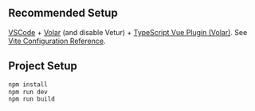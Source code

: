## Recommended Setup

[VSCode](https://code.visualstudio.com/) + [Volar](https://marketplace.visualstudio.com/items?itemName=johnsoncodehk.volar) (and disable Vetur) + [TypeScript Vue Plugin (Volar)](https://marketplace.visualstudio.com/items?itemName=johnsoncodehk.vscode-typescript-vue-plugin).
See [Vite Configuration Reference](https://vitejs.dev/config/).

## Project Setup

```sh
npm install
npm run dev
npm run build
```

